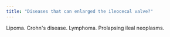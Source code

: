 ```yaml
---
title: "Diseases that can enlarged the ileocecal valve?"
---
```

Lipoma. Crohn's disease. Lymphoma. Prolapsing ileal neoplasms.

